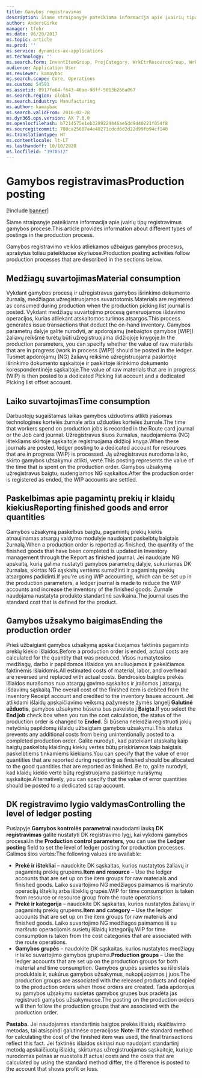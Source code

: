 ```yaml
---
title: Gamybos registravimas
description: Šiame straipsnyje pateikiama informacija apie įvairių tipų registravimus gamybos procese.
author: AndersGirke
manager: tfehr
ms.date: 06/20/2017
ms.topic: article
ms.prod: ''
ms.service: dynamics-ax-applications
ms.technology: ''
ms.search.form: InventItemGroup, ProjCategory, WrkCtrResourceGroup, WrkCtrTable
audience: Application User
ms.reviewer: kamaybac
ms.search.scope: Core, Operations
ms.custom: 54591
ms.assetid: 0917fe64-f643-46ae-98ff-5013b266a067
ms.search.region: Global
ms.search.industry: Manufacturing
ms.author: kamaybac
ms.search.validFrom: 2016-02-28
ms.dyn365.ops.version: AX 7.0.0
ms.openlocfilehash: b7214575e1eb3289224446ae5dd9d40221f054f8
ms.sourcegitcommit: 708ca25687a4e48271cdcd6d2d22d99fb94cf140
ms.translationtype: HT
ms.contentlocale: lt-LT
ms.lasthandoff: 10/10/2020
ms.locfileid: "3978512"
---
```

# <a name="production-posting"></a><span data-ttu-id="327a4-103">Gamybos registravimas</span><span class="sxs-lookup"><span data-stu-id="327a4-103">Production posting</span></span>

[!include [banner](../includes/banner.md)]

<span data-ttu-id="327a4-104">Šiame straipsnyje pateikiama informacija apie įvairių tipų registravimus gamybos procese.</span><span class="sxs-lookup"><span data-stu-id="327a4-104">This article provides information about different types of postings in the production process.</span></span>

<span data-ttu-id="327a4-105">Gamybos registravimo veiklos atliekamos užbaigus gamybos procesus, aprašytus toliau pateiktuose skyriuose.</span><span class="sxs-lookup"><span data-stu-id="327a4-105">Production posting activities follow production processes that are described in the sections below.</span></span>

## <a name="material-consumption"></a><span data-ttu-id="327a4-106">Medžiagų suvartojimas</span><span class="sxs-lookup"><span data-stu-id="327a4-106">Material consumption</span></span>
<span data-ttu-id="327a4-107">Vykdant gamybos procesą ir užregistravus gamybos išrinkimo dokumento žurnalą, medžiagos užregistruojamos suvartotomis.</span><span class="sxs-lookup"><span data-stu-id="327a4-107">Materials are registered as consumed during production when the production picking list journal is posted.</span></span> <span data-ttu-id="327a4-108">Vykdant medžiagų suvartojimo procesą generuojamos išdavimo operacijos, kurias atliekant atskaitomos turimos atsargos.</span><span class="sxs-lookup"><span data-stu-id="327a4-108">This process generates issue transactions that deduct the on-hand inventory.</span></span> <span data-ttu-id="327a4-109">Gamybos parametrų dalyje galite nurodyti, ar apdorojamų (nebaigtos gamybos \[WIP\]) žaliavų reikšmė turėtų būti užregistruojama didžiojoje knygoje.</span><span class="sxs-lookup"><span data-stu-id="327a4-109">In the production parameters, you can specify whether the value of raw materials that are in progress (work in process \[WIP\]) should be posted in the ledger.</span></span> <span data-ttu-id="327a4-110">Tuomet apdorojamų (NG) žaliavų reikšmė užregistruojama paskirtoje išrinkimo dokumento sąskaitoje ir paskirtoje išrinkimo dokumento korespondentinėje sąskaitoje.</span><span class="sxs-lookup"><span data-stu-id="327a4-110">The value of raw materials that are in progress (WIP) is then posted to a dedicated Picking list account and a dedicated Picking list offset account.</span></span>

## <a name="time-consumption"></a><span data-ttu-id="327a4-111">Laiko suvartojimas</span><span class="sxs-lookup"><span data-stu-id="327a4-111">Time consumption</span></span>
<span data-ttu-id="327a4-112">Darbuotojų sugaištamas laikas gamybos užduotims atlikti įrašomas technologinės kortelės žurnale arba užduoties kortelės žurnale.</span><span class="sxs-lookup"><span data-stu-id="327a4-112">The time that workers spend on production jobs is recorded in the Route card journal or the Job card journal.</span></span> <span data-ttu-id="327a4-113">Užregistravus šiuos žurnalus, naudojamiems (NG) ištekliams skirtoje sąskaitoje registruojama didžioji knyga.</span><span class="sxs-lookup"><span data-stu-id="327a4-113">When these journals are posted, ledger posting to a dedicated account for resources that are in progress (WIP) is processed.</span></span> <span data-ttu-id="327a4-114">Ją užregistravus nurodoma laiko, skirto gamybos užsakymui atlikti, vertė.</span><span class="sxs-lookup"><span data-stu-id="327a4-114">This posting represents the value of the time that is spent on the production order.</span></span> <span data-ttu-id="327a4-115">Gamybos užsakymą užregistravus baigtu, sudengiamos NG sąskaitos.</span><span class="sxs-lookup"><span data-stu-id="327a4-115">After the production order is registered as ended, the WIP accounts are settled.</span></span>

## <a name="reporting-finished-goods-and-error-quantities"></a><span data-ttu-id="327a4-116">Paskelbimas apie pagamintų prekių ir klaidų kiekius</span><span class="sxs-lookup"><span data-stu-id="327a4-116">Reporting finished goods and error quantities</span></span>
<span data-ttu-id="327a4-117">Gamybos užsakymą paskelbus baigtu, pagamintų prekių kiekis atnaujinamas atsargų valdymo modulyje naudojant paskelbtų baigtais žurnalą.</span><span class="sxs-lookup"><span data-stu-id="327a4-117">When a production order is reported as finished, the quantity of the finished goods that have been completed is updated in Inventory management through the Report as finished journal.</span></span> <span data-ttu-id="327a4-118">Jei naudojate NG apskaitą, kurią galima nustatyti gamybos parametrų dalyje, sukuriamas DK žurnalas, skirtas NG sąskaitų vertėms sumažinti ir pagamintų prekių atsargoms padidinti.</span><span class="sxs-lookup"><span data-stu-id="327a4-118">If you're using WIP accounting, which can be set up in the production parameters, a ledger journal is made to reduce the WIP accounts and increase the inventory of the finished goods.</span></span> <span data-ttu-id="327a4-119">Žurnale naudojama nustatyta produkto standartinė savikaina.</span><span class="sxs-lookup"><span data-stu-id="327a4-119">The journal uses the standard cost that is defined for the product.</span></span>

## <a name="ending-the-production-order"></a><span data-ttu-id="327a4-120">Gamybos užsakymo baigimas</span><span class="sxs-lookup"><span data-stu-id="327a4-120">Ending the production order</span></span>
<span data-ttu-id="327a4-121">Prieš užbaigiant gamybos užsakymą apskaičiuojamos faktinės pagaminto prekių kiekio išlaidos.</span><span class="sxs-lookup"><span data-stu-id="327a4-121">Before a production order is ended, actual costs are calculated for the quantity that was produced.</span></span> <span data-ttu-id="327a4-122">Visos numatytosios medžiagų, darbo ir papildomos išlaidos yra anuliuojamos ir pakeičiamos faktinėmis išlaidomis.</span><span class="sxs-lookup"><span data-stu-id="327a4-122">All estimated costs of material, labor, and overhead are reversed and replaced with actual costs.</span></span> <span data-ttu-id="327a4-123">Bendrosios baigtos prekės išlaidos nurašomos nuo atsargų gavimo sąskaitos ir įrašomos į atsargų išdavimų sąskaitą.</span><span class="sxs-lookup"><span data-stu-id="327a4-123">The overall cost of the finished item is debited from the inventory Receipt account and credited to the inventory Issues account.</span></span> <span data-ttu-id="327a4-124">Jei atlikdami išlaidų apskaičiavimo veiksmą pažymėsite žymės langelį **Galutinė užduotis**, gamybos užsakymo būsena bus pakeista į **Baigta**.</span><span class="sxs-lookup"><span data-stu-id="327a4-124">If you select the **End job** check box when you run the cost calculation, the status of the production order is changed to **Ended**.</span></span> <span data-ttu-id="327a4-125">Ši būsena neleidžia registruoti jokių netyčinių papildomų išlaidų užbaigtam gamybos užsakymui.</span><span class="sxs-lookup"><span data-stu-id="327a4-125">This status prevents any additional costs from being unintentionally posted to a completed production order.</span></span> <span data-ttu-id="327a4-126">Galite nurodyti, kad pateikiant ataskaitą kaip baigtų paskelbtų klaidingų kiekių vertės būtų priskiriamos kaip baigtais paskelbtiems tinkamiems kiekiams.</span><span class="sxs-lookup"><span data-stu-id="327a4-126">You can specify that the value of error quantities that are reported during reporting as finished should be allocated to the good quantities that are reported as finished.</span></span> <span data-ttu-id="327a4-127">Be to, galite nurodyti, kad klaidų kiekio vertė būtų registruojama paskirtoje nurašymų sąskaitoje.</span><span class="sxs-lookup"><span data-stu-id="327a4-127">Alternatively, you can specify that the value of error quantities should be posted to a dedicated scrap account.</span></span>

## <a name="controlling-the-level-of-ledger-posting"></a><span data-ttu-id="327a4-128">DK registravimo lygio valdymas</span><span class="sxs-lookup"><span data-stu-id="327a4-128">Controlling the level of ledger posting</span></span>
<span data-ttu-id="327a4-129">Puslapyje **Gamybos kontrolės parametrai** naudodami lauką **DK registravimas** galite nustatyti DK registravimo lygį, kai vykdomi gamybos procesai.</span><span class="sxs-lookup"><span data-stu-id="327a4-129">In the **Production control parameters**, you can use the **Ledger posting** field to set the level of ledger posting for production processes.</span></span> <span data-ttu-id="327a4-130">Galimos šios vertės:</span><span class="sxs-lookup"><span data-stu-id="327a4-130">The following values are available:</span></span>

-   <span data-ttu-id="327a4-131">**Prekė ir ištekliai** – naudokite DK sąskaitas, kurios nustatytos žaliavų ir pagamintų prekių grupėms.</span><span class="sxs-lookup"><span data-stu-id="327a4-131">**Item and resource** – Use the ledger accounts that are set up on the item groups for raw materials and finished goods.</span></span> <span data-ttu-id="327a4-132">Laiko suvartojimo NG medžiagos paimamos iš maršruto operacijų išteklių arba išteklių grupės.</span><span class="sxs-lookup"><span data-stu-id="327a4-132">WIP for time consumption is taken from resource or resource group from the route operations.</span></span>
-   <span data-ttu-id="327a4-133">**Prekė ir kategorija** – naudokite DK sąskaitas, kurios nustatytos žaliavų ir pagamintų prekių grupėms.</span><span class="sxs-lookup"><span data-stu-id="327a4-133">**Item and category** – Use the ledger accounts that are set up on the item groups for raw materials and finished goods.</span></span> <span data-ttu-id="327a4-134">Laiko suvartojimo NG medžiagos paimamos iš su maršruto operacijomis susietų išlaidų kategorijų.</span><span class="sxs-lookup"><span data-stu-id="327a4-134">WIP for time consumption is taken from the cost categories that are associated with the route operations.</span></span>
-   <span data-ttu-id="327a4-135">**Gamybos grupės** – naudokite DK sąskaitas, kurios nustatytos medžiagų ir laiko suvartojimo gamybos grupėms.</span><span class="sxs-lookup"><span data-stu-id="327a4-135">**Production groups** – Use the ledger accounts that are set up on the production groups for both material and time consumption.</span></span> <span data-ttu-id="327a4-136">Gamybos grupės susietos su išleistais produktais ir, sukūrus gamybos užsakymus, nukopijuojamos į juos.</span><span class="sxs-lookup"><span data-stu-id="327a4-136">The production groups are associated with the released products and copied to the production orders when those orders are created.</span></span> <span data-ttu-id="327a4-137">Tada apdorojus su gamybos užsakymu susietas gamybos grupes bus pradėta jas registruoti gamybos užsakymuose.</span><span class="sxs-lookup"><span data-stu-id="327a4-137">The posting on the production orders will then follow the production groups that are associated with the production order.</span></span>

<span data-ttu-id="327a4-138">**Pastaba.** Jei naudojamas standartinis baigtos prekės išlaidų skaičiavimo metodas, tai atsispindi galutinėse operacijose.</span><span class="sxs-lookup"><span data-stu-id="327a4-138">**Note:** If the standard method for calculating the cost of the finished item was used, the final transactions reflect this fact.</span></span> <span data-ttu-id="327a4-139">Jei faktinės išlaidos skiriasi nuo naudojant standartinį metodą apskaičiuotų išlaidų, skirtumas užregistruojamas sąskaitoje, kurioje nurodomas pelnas ar nuostolis.</span><span class="sxs-lookup"><span data-stu-id="327a4-139">If actual costs and the costs that are calculated by using the standard method differ, the difference is posted to the account that shows profit or loss.</span></span>



